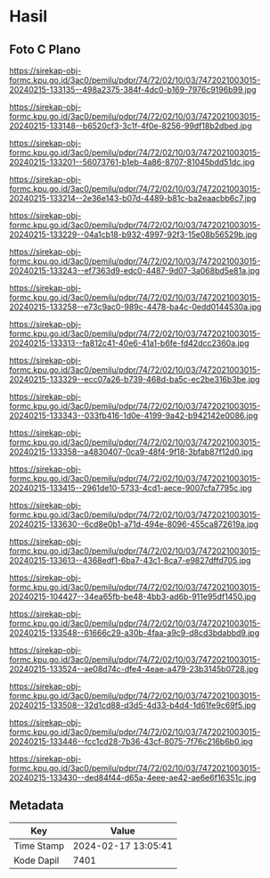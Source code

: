 # Hasil

## Foto C Plano

https://sirekap-obj-formc.kpu.go.id/3ac0/pemilu/pdpr/74/72/02/10/03/7472021003015-20240215-133135--498a2375-384f-4dc0-b169-7976c9196b99.jpg

https://sirekap-obj-formc.kpu.go.id/3ac0/pemilu/pdpr/74/72/02/10/03/7472021003015-20240215-133148--b6520cf3-3c1f-4f0e-8256-99df18b2dbed.jpg

https://sirekap-obj-formc.kpu.go.id/3ac0/pemilu/pdpr/74/72/02/10/03/7472021003015-20240215-133201--56073761-b1eb-4a86-8707-81045bdd51dc.jpg

https://sirekap-obj-formc.kpu.go.id/3ac0/pemilu/pdpr/74/72/02/10/03/7472021003015-20240215-133214--2e36e143-b07d-4489-b81c-ba2eaacbb6c7.jpg

https://sirekap-obj-formc.kpu.go.id/3ac0/pemilu/pdpr/74/72/02/10/03/7472021003015-20240215-133229--04a1cb18-b932-4997-92f3-15e08b56529b.jpg

https://sirekap-obj-formc.kpu.go.id/3ac0/pemilu/pdpr/74/72/02/10/03/7472021003015-20240215-133243--ef7363d9-edc0-4487-9d07-3a068bd5e81a.jpg

https://sirekap-obj-formc.kpu.go.id/3ac0/pemilu/pdpr/74/72/02/10/03/7472021003015-20240215-133258--e73c9ac0-989c-4478-ba4c-0edd0144530a.jpg

https://sirekap-obj-formc.kpu.go.id/3ac0/pemilu/pdpr/74/72/02/10/03/7472021003015-20240215-133313--fa812c41-40e6-41a1-b6fe-fd42dcc2360a.jpg

https://sirekap-obj-formc.kpu.go.id/3ac0/pemilu/pdpr/74/72/02/10/03/7472021003015-20240215-133329--ecc07a26-b739-468d-ba5c-ec2be316b3be.jpg

https://sirekap-obj-formc.kpu.go.id/3ac0/pemilu/pdpr/74/72/02/10/03/7472021003015-20240215-133343--033fb416-1d0e-4199-9a42-b942142e0086.jpg

https://sirekap-obj-formc.kpu.go.id/3ac0/pemilu/pdpr/74/72/02/10/03/7472021003015-20240215-133358--a4830407-0ca9-48f4-9f18-3bfab87f12d0.jpg

https://sirekap-obj-formc.kpu.go.id/3ac0/pemilu/pdpr/74/72/02/10/03/7472021003015-20240215-133415--2961de10-5733-4cd1-aece-9007cfa7795c.jpg

https://sirekap-obj-formc.kpu.go.id/3ac0/pemilu/pdpr/74/72/02/10/03/7472021003015-20240215-133630--6cd8e0b1-a71d-494e-8096-455ca872619a.jpg

https://sirekap-obj-formc.kpu.go.id/3ac0/pemilu/pdpr/74/72/02/10/03/7472021003015-20240215-133613--4368edf1-6ba7-43c1-8ca7-e9827dffd705.jpg

https://sirekap-obj-formc.kpu.go.id/3ac0/pemilu/pdpr/74/72/02/10/03/7472021003015-20240215-104427--34ea65fb-be48-4bb3-ad6b-911e95df1450.jpg

https://sirekap-obj-formc.kpu.go.id/3ac0/pemilu/pdpr/74/72/02/10/03/7472021003015-20240215-133548--61666c29-a30b-4faa-a9c9-d8cd3bdabbd9.jpg

https://sirekap-obj-formc.kpu.go.id/3ac0/pemilu/pdpr/74/72/02/10/03/7472021003015-20240215-133524--ae08d74c-dfe4-4eae-a479-23b3145b0728.jpg

https://sirekap-obj-formc.kpu.go.id/3ac0/pemilu/pdpr/74/72/02/10/03/7472021003015-20240215-133508--32d1cd88-d3d5-4d33-b4d4-1d61fe9c69f5.jpg

https://sirekap-obj-formc.kpu.go.id/3ac0/pemilu/pdpr/74/72/02/10/03/7472021003015-20240215-133446--fcc1cd28-7b36-43cf-8075-7f76c216b6b0.jpg

https://sirekap-obj-formc.kpu.go.id/3ac0/pemilu/pdpr/74/72/02/10/03/7472021003015-20240215-133430--ded84f44-d65a-4eee-ae42-ae6e6f16351c.jpg


## Metadata

| Key        | Value               |
| ---------- | ------------------- |
| Time Stamp | 2024-02-17 13:05:41 |
| Kode Dapil | 7401                |




